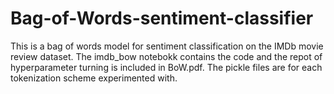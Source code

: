 # Bag-of-Words-sentiment-classifier

This is a bag of words model for sentiment classification on the IMDb movie review dataset. The imdb_bow notebokk contains the code and the repot of hyperparameter turning is included in BoW.pdf. The pickle files are for each tokenization scheme experimented with.
